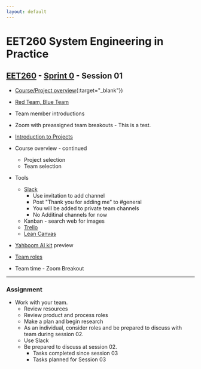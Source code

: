 ```yaml
---
layout: default
---
```


# EET260 System Engineering in Practice

## [EET260](../../) - [Sprint 0](../) - Session 01

- [Course/Project overview](../course_info/EET260.Syllabus.SP21.pdf){:target="_blank"})
- [Red Team, Blue Team](../course_info/teams.md)
- Team member introductions
- Zoom with preassigned team breakouts - This is a test.
- [Introduction to Projects](resources/IntroToProjects.pptx)
- Course overview - continued
    - Project selection
    - Team selection
- Tools
    - [Slack](../resources/slack.md)
        - Use invitation to add channel
        - Post "Thank you for adding me" to #general
        - You will be added to private team channels
        - No Additinal channels for now
    - Kanban - search web for images
    - [Trello](../resources/kanbans.md)
    - [Lean Canvas](https://www.bing.com/images/search?view=detailV2&ccid=3vzVpzdH&id=BD287635E4616B1999D8C4D470C4C1D24C06244A&thid=OIP.3vzVpzdHPi9WZLfhefSf2QHaFZ&mediaurl=https%3A%2F%2Fwww.iafrikan.com%2Fcontent%2Fimages%2F2015%2F06%2FLean-Canvas.jpg&exph=999&expw=1369&q=lean+canvas&simid=608033718877553031&ck=2DB772875BDC3FBEAC40C3FC02F87ACA&selectedindex=0&form=EX0023&adlt=demote&shtp=GetUrl&shid=40264877-99af-4585-be7f-2a048e39c28b&shtk=MTUgVGhpbmdzIFRvIERvIEFuZCBHbyBGcm9tIElkZWEg4oaSIFByb2R1Y3QgTWFya2V0IEZpdCDihpIgU2NhbGU%3D&shdk=Rm91bmQgb24gQmluZyBmcm9tIHd3dy5pYWZyaWthbi5jb20%3D&shhk=RHp1QsmvYe1UE4c%2BUDS38QLfg6Ojh5slYD3r7QhQwHU%3D&shth=OSH.5mpcuuMUAeeoae9b%252FIaRXw)

- [Yahboom AI kit](../resourcs/pi_system.md) preview
- [Team roles](../course_info/roles.md)
- Team time - Zoom Breakout

---
### Assignment
- Work with your team. 
    - Review resources
    - Review product and process roles
    - Make a plan and begin research
    - As an individual, consider roles and be prepared to discuss with team during session 02.
    - Use Slack
    - Be prepared to discuss at session 02.
        - Tasks completed since session 03
        - Tasks planned for Session 03